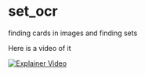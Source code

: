 # set_ocr
finding cards in images and finding sets
 
 
 
 Here is a video of it
 
 [![Explainer Video](http://img.youtube.com/vi/U1rkMZI7B4M/0.jpg)](http://www.youtube.com/watch?v=U1rkMZI7B4M)
